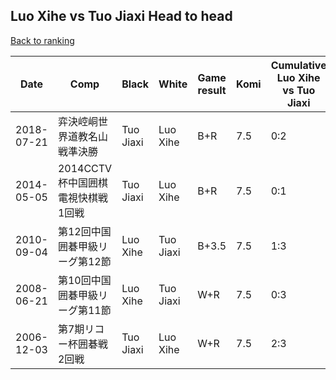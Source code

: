 ## Luo Xihe vs Tuo Jiaxi Head to head

[Back to ranking](../../index.md)




| **Date** | **Comp** | **Black** | **White** | **Game result** | **Komi** | **Cumulative Luo Xihe vs Tuo Jiaxi** | **Luo Xihe streak** | **Tuo Jiaxi streak** | 
| --- | --- | --- | --- | --- | --- | --- | --- | --- |
| 2018-07-21 | 弈決崆峒世界道教名山戦準決勝 | Tuo Jiaxi | Luo Xihe | B+R | 7.5 | 0:2 | 0 | 2 | 
| 2014-05-05 | 2014CCTV杯中国囲棋電視快棋戦1回戦 | Tuo Jiaxi | Luo Xihe | B+R | 7.5 | 0:1 | 0 | 1 | 
| 2010-09-04 | 第12回中国囲碁甲級リーグ第12節 | Luo Xihe | Tuo Jiaxi | B+3.5 | 7.5 | 1:3 | 1 | 0 | 
| 2008-06-21 | 第10回中国囲碁甲級リーグ第11節 | Luo Xihe | Tuo Jiaxi | W+R | 7.5 | 0:3 | 0 | 3 | 
| 2006-12-03 | 第7期リコー杯囲碁戦2回戦 | Tuo Jiaxi | Luo Xihe | W+R | 7.5 | 2:3 | 2 | 0 |




